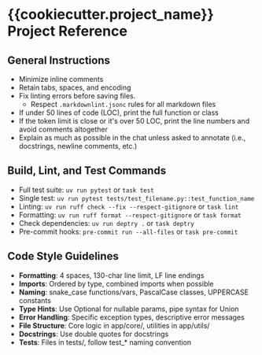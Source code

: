 # {{cookiecutter.project_name}} Project Reference

## General Instructions

- Minimize inline comments
- Retain tabs, spaces, and encoding
- Fix linting errors before saving files.
  - Respect `.markdownlint.jsonc` rules for all markdown files
- If under 50 lines of code (LOC), print the full function or class
- If the token limit is close or it's over 50 LOC, print the line numbers and avoid comments altogether
- Explain as much as possible in the chat unless asked to annotate (i.e., docstrings, newline comments, etc.)

## Build, Lint, and Test Commands

- Full test suite: `uv run pytest` or `task test`
- Single test: `uv run pytest tests/test_filename.py::test_function_name`
- Linting: `uv run ruff check --fix --respect-gitignore` or `task lint`
- Formatting: `uv run ruff format --respect-gitignore` or `task format`
- Check dependencies: `uv run deptry .` or `task deptry`
- Pre-commit hooks: `pre-commit run --all-files` or `task pre-commit`

## Code Style Guidelines

- **Formatting**: 4 spaces, 130-char line limit, LF line endings
- **Imports**: Ordered by type, combined imports when possible
- **Naming**: snake_case functions/vars, PascalCase classes, UPPERCASE constants
- **Type Hints**: Use Optional for nullable params, pipe syntax for Union
- **Error Handling**: Specific exception types, descriptive error messages
- **File Structure**: Core logic in app/core/, utilities in app/utils/
- **Docstrings**: Use double quotes for docstrings
- **Tests**: Files in tests/, follow test_* naming convention
